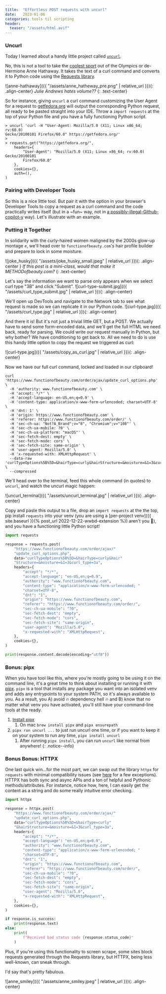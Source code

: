 ```yaml
---
title:  "Effortless POST requests with uncurl"
date:   2023-01-06
categories: tools til scripting
header:
  teaser: "/assets/html.avif"
---
```


### Uncurl

Today I learned about a handy little project called [`uncurl`](https://github.com/spulec/uncurl).
<!-- excerpt-end -->

 No, this is not a tool to take the [coolest sport](https://olympics.com/en/video/edin-makes-a-curling-spin-o-rama-in-sweden-s-last-shot) out of the Olympics or de-Hermione Anne Hathaway. It takes the text of a curl command and converts it to Python code using the [Requests library](https://requests.readthedocs.io/en/latest/).

![anne-hathaway]({{ "/assets/anne_hatheway_pre.png" | relative_url }}){: .align-center}
*Julie Andrews hates volume??*
{: .text-center}

So for instance, giving `uncurl` a curl command customizing the User Agent for a request to [getfedora.org](getfedora.org) will output the corresponding Python request, all ready to be pasted straight into your IDE. Throw a `import requests` at the top of your Python file and you have a fully functioning Python script.

```shell
> uncurl 'curl -H "User-Agent: Mozilla/5.0 (X11; Linux x86_64; rv:60.0)
Gecko/20100101 Firefox/60.0" https://getfedora.org/'
>
> requests.get("https://getfedora.org/",
    headers={
        "User-Agent": "Mozilla/5.0 (X11; Linux x86_64; rv:60.0) Gecko/20100101
        Firefox/60.0"
    },
    cookies={},
    auth=(),
)
```

### Pairing with Developer Tools

So this is a nice little tool. But pair it with the option in your browser's Developer Tools to copy a request as a curl command and the code practically writes itself (but in a ~fun~ way, not in [a possibly-illegal-Github-copilot-y](https://www.infoq.com/news/2022/11/lawsuit-github-copilot/#:~:text=A%20class%2Daction%20lawsuit%20has,the%20world%20of%20artificial%20intelligence.) way). Let's illustrate with an example.

### Putting it Together

In solidarity with the curly-haired women maligned by the 2000s glow-up montage ✊, we'll head over to `functionofbeauty.com`'s hair profile builder and prepare to lock in some moisture.

![joke_husky]({{ "/assets/joke_husky_small.jpeg" | relative_url }}){: .align-center }
*If this post is a mini-class, would that make it METHODofbeauty.com?*
{: .text-center}

Let's say the information we want to parse only appears when we select curl type "3B" and click "Submit".
![curl-type-submit.jpg]({{ "/assets/curl_type_submit.jpg" | relative_url }}){: .align-center}

We'll open up DevTools and navigate to the Network tab to see what request is made so we can replicate it in our Python code.
![curl-type.jpg]({{ "/assets/curl_type.jpg" | relative_url }}){: .align-center}

And there it is! But it's not just a trivial little GET, but a POST. We actually have to send some form-encoded data, and we'll get the full HTML we need back, ready for parsing. We could write our request manually in Python, but why bother? We have conditioning to get back to. All we need to do is use this handy little option to copy the request we triggered as curl:

![curl-type.jpg]({{ "/assets/copy_as_curl.jpg" | relative_url }}){: .align-center}

Now we have our full curl command, locked and loaded in our clipboard!

```shell
curl 'https://www.functionofbeauty.com/order/ajax/update_curl_options.php' \
  -H 'authority: www.functionofbeauty.com' \
  -H 'accept: */*' \
  -H 'accept-language: en-US,en;q=0.9' \
  -H 'content-type: application/x-www-form-urlencoded; charset=UTF-8' \
  -H 'dnt: 1' \
  -H 'origin: https://www.functionofbeauty.com' \
  -H 'referer: https://www.functionofbeauty.com/order/' \
  -H 'sec-ch-ua: "Not?A_Brand";v="8", "Chromium";v="108"' \
  -H 'sec-ch-ua-mobile: ?0' \
  -H 'sec-ch-ua-platform: "macOS"' \
  -H 'sec-fetch-dest: empty' \
  -H 'sec-fetch-mode: cors' \
  -H 'sec-fetch-site: same-origin' \
  -H 'user-agent: Mozilla/5.0' \
  -H 'x-requested-with: XMLHttpRequest' \
  --data-raw 'curlTypeOptions%5B%5D=&hairType=curly&hairStructure=&moisture=&1=3&curl_type=3a' \
  --compressed
```

We'll head over to the terminal, feed this whole command (in quotes) to `uncurl`, and watch the uncurl magic happen:

![uncurl_terminal]({{ "/assets/uncurl_terminal.jpg" | relative_url }}){: .align-center}

Copy and paste this output to a file, drop an `import requests` at the the top, pip install `requests` into your venv (you are using a [per-project venv]({{ site.baseurl }}{% post_url 2022-12-22-wwbd-extension %}) aren't you 👀), and you have a functioning little Python script!

```python
import requests

response = requests.post(
    "https://www.functionofbeauty.com/order/ajax/"
    "update_curl_options.php",
    data="curlTypeOptions%5B%5D=&hairType=curly&hair"
    "Structure=&moisture=&1=3&curl_type=3a",
    headers={
        "accept": "*/*",
        "accept-language": "en-US,en;q=0.9",
        "authority": "www.functionofbeauty.com",
        "content-type": "application/x-www-form-urlencoded; "
        "charset=UTF-8",
        "dnt": "1",
        "origin": "https://www.functionofbeauty.com",
        "referer": "https://www.functionofbeauty.com/order/",
        "sec-ch-ua-mobile": "?0",
        "sec-fetch-dest": "empty",
        "sec-fetch-mode": "cors",
        "sec-fetch-site": "same-origin",
        "user-agent": "Mozilla/5.0",
        "x-requested-with": "XMLHttpRequest",
    },
    cookies={},
)

print(response.content.decode(encoding="utf8"))
```

### Bonus: pipx

When you have tool like this, where you're mostly going to be using it on the command line, it's a great time to think about installing or running it with [pipx](https://pypa.github.io/pipx/). `pipx` is a tool that installs any package you want into an isolated venv and adds any entrypoints to your system PATH, so it's always available to you. As a result, you A) avoid 🔥 dependency hell 🔥 and B) know that no matter what venv you have activated, you'll still have your command-line tools at the ready.

1. [Install pipx](https://pypa.github.io/pipx/installation/)
    1. On mac `brew install pipx` and `pipx ensurepath`
1. `pipx run uncurl ...` to just run uncurl one time, or if you want to keep it on your system to run any time, `pipx install uncurl`
    1. After running `pipx install`, you can run `uncurl` like normal from anywhere!
{: .notice--info}

### Bonus Bonus: HTTPX

One last quick win...for the most part, we can swap out the library `httpx` for `requests` with minimal compatibility issues (see [here](<https://www.python-httpx.org/compatibility/>) for a few exceptions). HTTPX has both sync and async APIs and a ton of helpful and Pythonic methods/attributes. For instance, notice how, here, I can easily get the content as a string and do some really intuitive error checking.

```python
import httpx

response = httpx.post(
    "https://www.functionofbeauty.com/order/ajax/"
    "update_curl_options.php",
    data="curlTypeOptions%5B%5D=&hairType=curly"
    "&hairStructure=&moisture=&1=3&curl_type=3a",
    headers={
        "accept": "*/*",
        "accept-language": "en-US,en;q=0.9",
        "authority": "www.functionofbeauty.com",
        "content-type": "application/x-www-form-urlencoded; "
        "charset=UTF-8",
        "dnt": "1",
        "origin": "https://www.functionofbeauty.com",
        "referer": "https://www.functionofbeauty.com/order/",
        "sec-ch-ua-mobile": "?0",
        "sec-fetch-dest": "empty",
        "sec-fetch-mode": "cors",
        "sec-fetch-site": "same-origin",
        "user-agent": "Mozilla/5.0",
        "x-requested-with": "XMLHttpRequest",
    },
    cookies={},
)

if response.is_success:
    print(response.text)
else:
    print(
        f"Received bad status code {response.status_code}"
    )
```

Plus, if you're using this functionality to screen scrape, some sites block requests generated through the Requests library, but HTTPX, being less well-known, can sneak through.

I'd say that's pretty fabulous.

![anne_smiley]({{ "/assets/anne_smiley.jpeg" | relative_url }}){: .align-center}
